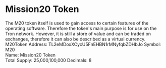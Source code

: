 # Mission20 Token
The M20 token itself is used to gain access to certain features of the operating software. Therefore the token's main purpose is for use on the Tron network. However, it is still a store of value and can be traded on exchanges, therefore it can also be described as a virtual currency.
M20Token Address: TL2eMDoxXCycU5FnEHBN1rMNyfqbZDHbJo
Symbol:  M20  
Name:  Mission20 Token  
Total Supply:  25,000,100,000 
Decimals:  8 
